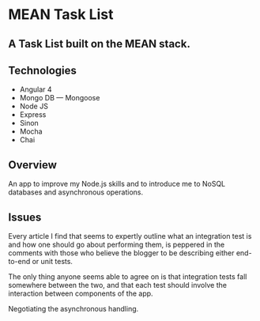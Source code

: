 # MEAN Task List

## A Task List built on the MEAN stack.

## Technologies

- Angular 4
- Mongo DB — Mongoose
- Node JS
- Express
- Sinon
- Mocha
- Chai

## Overview

  An app to improve my Node.js skills and to introduce me to NoSQL databases and asynchronous operations.

## Issues
  Every article I find that seems to expertly outline what an integration test is and how one should go about performing them, is peppered in the comments with those who believe the blogger to be describing either end-to-end or unit tests.

  The only thing anyone seems able to agree on is that integration tests fall somewhere between the two, and that each test should involve the interaction between components of the app.

  Negotiating the asynchronous handling.
